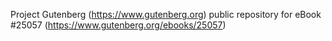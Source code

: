 Project Gutenberg (https://www.gutenberg.org) public repository for eBook #25057 (https://www.gutenberg.org/ebooks/25057)
